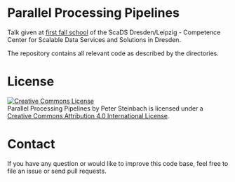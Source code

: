 # Parallel Processing Pipelines

Talk given at [first fall school](http://scads.de/index.php/news/48-Herbstschule2015) of the ScaDS Dresden/Leipzig - Competence Center for Scalable Data Services and Solutions in Dresden.

The repository contains all relevant code as described by the directories.

# License

<a rel="license" href="http://creativecommons.org/licenses/by/4.0/"><img alt="Creative Commons License" style="border-width:0" src="https://i.creativecommons.org/l/by/4.0/88x31.png" /></a><br /><span xmlns:dct="http://purl.org/dc/terms/" property="dct:title">Parallel Processing Pipelines</span> by <span xmlns:cc="http://creativecommons.org/ns#" property="cc:attributionName">Peter Steinbach</span> is licensed under a <a rel="license" href="http://creativecommons.org/licenses/by/4.0/">Creative Commons Attribution 4.0 International License</a>.

# Contact

If you have any question or would like to improve this code base, feel free to file an issue or send pull requests.
